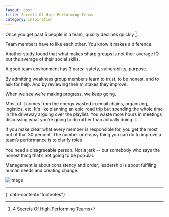 ```yaml
---
layout: post
title: Secrets Of High-Performing Teams
category: inspiration
---
```


Once you get past 5 people in a team, quality declines quickly [^1].

Team members have to like each other. You know it makes a diference.

Another study found that what makes sharp groups is not their average IQ but the average of their social skills.

A good team environment has 3 parts: safety, vulnerability, purpose.

By admitting weakness group members learn to trust, to be honest, and to ask for help. And by reviewing their mistakes they improve.

When we see we’re making progress, we keep going.

Most of it comes from the energy wasted in email chains, organizing, logistics, etc. It's like planning an epic road trip but spending the whole time in the driveway arguing over the playlist. You waste more hours in meetings discussing what you're going to do rather than actually doing it.

If you make clear what every member is responsible for, you get the most out of that 30 percent. The number one easy thing you can do to improve a team’s performance is to clarify roles

You need a disagreeable person. Not a jerk -- but somebody who says the honest thing that’s not going to be popular.

Management is about consistency and order; leadership is about fulflling human needs and creating change.

![image](https://github.com/igorlima/unapologetic-thoughts/assets/1886786/50820d3c-b20d-4a7f-94e0-74bfc32cbbb8)

---
{: data-content="footnotes"}

[^1]: [4 Secrets Of High-Performing Teams](https://bakadesuyo.com/2024/02/teams/)
